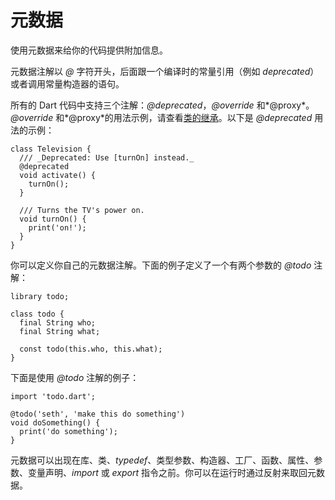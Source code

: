 # 元数据

使用元数据来给你的代码提供附加信息。

元数据注解以 *@* 字符开头，后面跟一个编译时的常量引用（例如 *deprecated*）或者调用常量构造器的语句。

所有的 Dart 代码中支持三个注解：*@deprecated*，*@override* 和*@proxy*。*@override* 和*@proxy*的用法示例，请查看[类的继承](#)。以下是 *@deprecated* 用法的示例：

```
class Television {
  /// _Deprecated: Use [turnOn] instead._
  @deprecated
  void activate() {
    turnOn();
  }

  /// Turns the TV's power on.
  void turnOn() {
    print('on!');
  }
}
```

你可以定义你自己的元数据注解。下面的例子定义了一个有两个参数的 *@todo* 注解：

```
library todo;

class todo {
  final String who;
  final String what;

  const todo(this.who, this.what);
}
```

下面是使用 *@todo* 注解的例子：

```
import 'todo.dart';

@todo('seth', 'make this do something')
void doSomething() {
  print('do something');
}
```

元数据可以出现在库、类、*typedef*、类型参数、构造器、工厂、函数、属性、参数、变量声明、*import* 或 *export* 指令之前。你可以在运行时通过反射来取回元数据。
